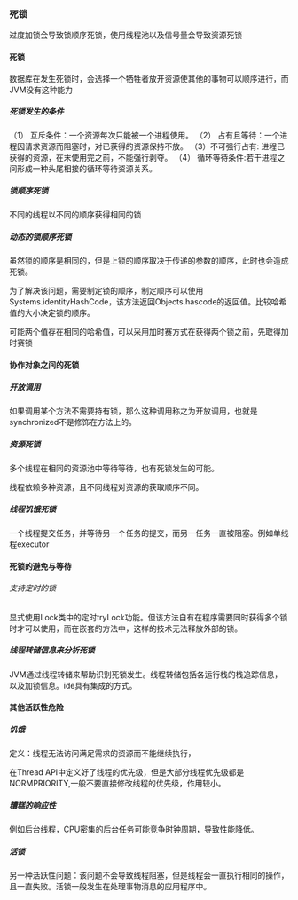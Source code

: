 ### 死锁
过度加锁会导致锁顺序死锁，使用线程池以及信号量会导致资源死锁

#### 死锁
数据库在发生死锁时，会选择一个牺牲者放开资源使其他的事物可以顺序进行，而JVM没有这种能力

##### 死锁发生的条件

（1） 互斥条件：一个资源每次只能被一个进程使用。
（2） 占有且等待：一个进程因请求资源而阻塞时，对已获得的资源保持不放。
（3）不可强行占有: 进程已获得的资源，在末使用完之前，不能强行剥夺。
（4） 循环等待条件:若干进程之间形成一种头尾相接的循环等待资源关系。 


##### 锁顺序死锁
不同的线程以不同的顺序获得相同的锁

##### 动态的锁顺序死锁
虽然锁的顺序是相同的，但是上锁的顺序取决于传递的参数的顺序，此时也会造成死锁。

为了解决该问题，需要制定锁的顺序，制定顺序可以使用Systems.identityHashCode，该方法返回Objects.hascode的返回值。比较哈希值的大小决定锁的顺序。

可能两个值存在相同的哈希值，可以采用加时赛方式在获得两个锁之前，先取得加时赛锁

#### 协作对象之间的死锁

##### 开放调用

如果调用某个方法不需要持有锁，那么这种调用称之为开放调用，也就是synchronized不是修饰在方法上的。

##### 资源死锁

多个线程在相同的资源池中等待等待，也有死锁发生的可能。

线程依赖多种资源，且不同线程对资源的获取顺序不同。

##### 线程饥饿死锁

一个线程提交任务，并等待另一个任务的提交，而另一任务一直被阻塞。例如单线程executor

#### 死锁的避免与等待

###### 支持定时的锁

显式使用Lock类中的定时tryLock功能。但该方法自有在程序需要同时获得多个锁时才可以使用，而在嵌套的方法中，这样的技术无法释放外部的锁。

##### 线程转储信息来分析死锁

JVM通过线程转储来帮助识别死锁发生。线程转储包括各运行栈的栈追踪信息，以及加锁信息。ide具有集成的方式。

#### 其他活跃性危险

##### 饥饿

定义：线程无法访问满足需求的资源而不能继续执行，

在Thread API中定义好了线程的优先级，但是大部分线程优先级都是NORMPRIORITY,一般不要直接修改线程的优先级，作用较小。

##### 糟糕的响应性

例如后台线程，CPU密集的后台任务可能竞争时钟周期，导致性能降低。

##### 活锁

另一种活跃性问题：该问题不会导致线程阻塞，但是线程会一直执行相同的操作，且一直失败。活锁一般发生在处理事物消息的应用程序中。

